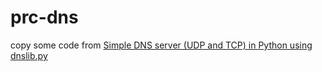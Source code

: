 # prc-dns



copy some code from [Simple DNS server (UDP and TCP) in Python using dnslib.py](https://gist.github.com/andreif/6069838)